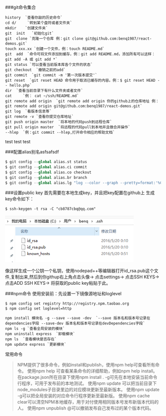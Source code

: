 ###git命令集合
```
history  `查看你敲的历史命令`
cd d/     `转到某个盘符或者文件夹`
mkdir    `创建文件夹`
git  init   `初始化git`
git  clone `克隆一个仓库 例：git clone git@github.com:benq1987/react-demos.git`
touch xxx.xx `创建一个文件，例：touch README.md`
git  add  `命令可将文件添加到缓存，例：git add README.md，添加所有可以这样：git add -A 或 git add *`
git status `可以查看当前版本库各个文件的状态`
git checkout  `撤销之前的add`
git commit  `git commit -m '第一次版本提交'`
git reset  `git reset HEAD 命令用于取消已缓存的内容。例：$ git reset HEAD -- hello.php`
dir  `查看当前目录下有什么文件夹或者文件`
cat   	`例： cat ~/ssh/README.md`
git remote add origin  `git remote add origin 你的github上的仓库地址 例：git remote add origin git@github.com:benq1987/react-demos.git`
git log  `看版本信息等`
git remote -v `查看你提交仓库地址`
git push origin master  `将本地的代码push到远程仓库`
git pull origin master  `将远程的代码pull到本地并且做合并操作`
--hlep  `例：git commit --hlep,打开命令相应的帮助文档`
```

test test test

###配置alias别名asfsafsdf

``` python
$ git config --global alias.st status
$ git config --global alias.ci commit
$ git config --global alias.co checkout
$ git config --global alias.br branch
$ git config --global alias.lg "log --color --graph --pretty=format:'%Cred%h%Creset -%C(yellow)%d%Creset %s %Cgreen(%cr) %C(bold blue)<%an>%Creset' --abbrev-commit"
```

###设置public key
首先需要在本地生成key，并且把key配置在github上
生成key命令如下：
```
$ ssh-keygen -t rsa -C "cb8787cbq@qq.com"
```
![Alt text](./1463755662517.png)

像这样生成一个公钥一个私钥，使用nodepad++等编辑器打开id_rsa.pub这个文件,复制出来,然后到你githup右上角点击头像-> 点击settings-> 点击SSH KEYS-> 点击ADD SSH KEYS-> 将获取的public key粘贴于此。

###npm命令
使用安装前：先设置一下镜像源地址和loglevel
```
$ npm config set registry http://registry.npm.taobao.org
$ npm config set loglevel=http
```
```
npm install 模块名 -g --save --save -dev  `--save 版本名和版本号记录在dependencies字段 --save-dev 版本名和版本号记录在devDependencies字段`
npm ls -g `查看全局安装的模块`
npm uninstall express  `卸载模块`
npm ls  `查看模块是否存在`
npm update express `更新模块`
```
常用命令
>NPM提供了很多命令，例如install和publish，使用npm help可查看所有命令。
使用npm help 可查看某条命令的详细帮助，例如npm help install。
在package.json所在目录下使用npm install . -g可先在本地安装当前命令行程序，可用于发布前的本地测试。
使用npm update 可以把当前目录下node_modules子目录里边的对应模块更新至最新版本。
使用npm update -g可以把全局安装的对应命令行程序更新至最新版。
使用npm cache clear可以清空NPM本地缓存，用于对付使用相同版本号发布新版本代码的人。
使用npm unpublish @可以撤销发布自己发布过的某个版本代码。
